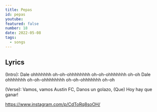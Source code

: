 ```yaml
---
title: Pepas
id: pepas
youtube:
featured: false
number: 18
date: 2022-05-08
tags:
  - songs
---
```


## Lyrics

(Intro):
Dale ohhhhhhh oh-oh-ohhhhhhhh oh-oh-ohhhhhhh oh-oh
Dale ohhhhhhh oh-oh-ohhhhhhhh oh-oh-ohhhhhhh oh-oh

(Verse):
Vamos, vamos Austin FC,
Danos un golazo,
(Que) Hoy hay que ganar!

https://www.instagram.com/p/CdToRq8soOH/
